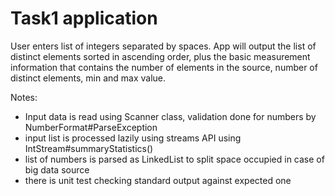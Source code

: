 # Task1 application

User enters list of integers separated by spaces. App will output the list of distinct elements sorted in ascending order, 
plus the basic measurement information that contains the number of elements in the source, number of distinct elements, min and max value.

Notes:
- Input data is read using Scanner class, validation done for numbers by NumberFormat#ParseException
- input list is processed lazily using streams API using IntStream#summaryStatistics()
- list of numbers is parsed as LinkedList to split space occupied in case of big data source
- there is unit test checking standard output against expected one
